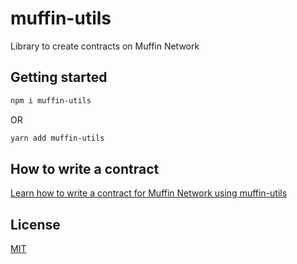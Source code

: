 # muffin-utils

Library to create contracts on Muffin Network

## Getting started

```bash
npm i muffin-utils
```

OR

```bash
yarn add muffin-utils
```

## How to write a contract

[Learn how to write a contract for Muffin Network using muffin-utils](https://wonderful-hexagon-2f3.notion.site/How-to-write-a-contract-2187325f341842309ba19833583aebe9)

## License

[MIT](https://choosealicense.com/licenses/mit/)

